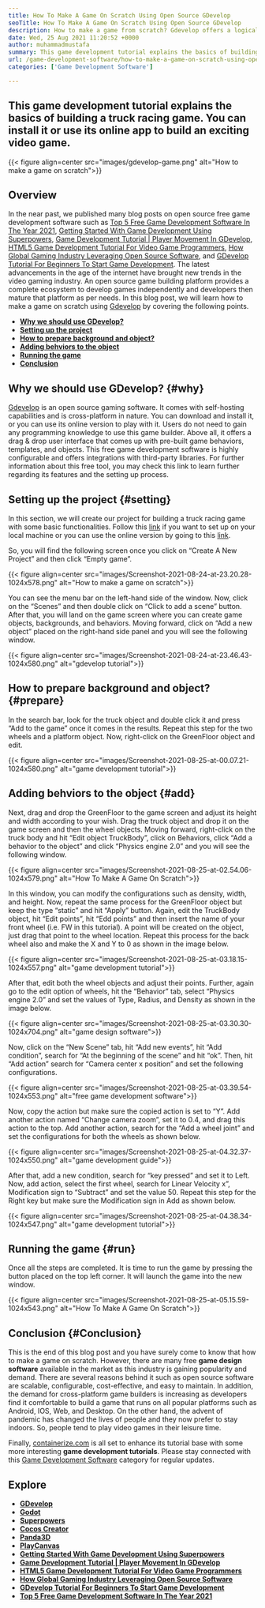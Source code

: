 ```yaml
---
title: How To Make A Game On Scratch Using Open Source GDevelop
seoTitle: How To Make A Game On Scratch Using Open Source GDevelop
description: How to make a game from scratch? Gdevelop offers a logical UI filled with many components and behaviors to build video games for Web, Desktop, IOS, and Android.
date: Wed, 25 Aug 2021 11:20:52 +0000
author: muhammadmustafa
summary: This game development tutorial explains the basics of building a truck racing game. You can install it or use its online app to build an exciting video game.
url: /game-development-software/how-to-make-a-game-on-scratch-using-open-source-gdevelop/
categories: ['Game Development Software']

---
```

## This game development tutorial explains the basics of building a truck racing game. You can install it or use its online app to build an exciting video game.

{{< figure align=center src="images/gdevelop-game.png" alt="How to make a game on scratch">}}  

## **Overview**

In the near past, we published many blog posts on open source free game development software such as [Top 5 Free Game Development Software In The Year 2021][1], [Getting Started With Game Development Using Superpowers][2], [Game Development Tutorial | Player Movement In GDevelop][3], [HTML5 Game Development Tutorial For Video Game Programmers][4], [How Global Gaming Industry Leveraging Open Source Software][5], and [GDevelop Tutorial For Beginners To Start Game Development][6]. The latest advancements in the age of the internet have brought new trends in the video gaming industry. An open source game building platform provides a complete ecosystem to develop games independently and developers then mature that platform as per needs. In this blog post, we will learn how to make a game on scratch using [Gdevelop][7] by covering the following points.

  * **[Why we should use GDevelop?][8]**
  * **[Setting up the project][9]** 
  * **[How to prepare background and object?][10]**
  * **[Adding behviors to the object][11]** 
  * **[Running the game][12]** 
  * **[Conclusion][13]** 

## Why we should use GDevelop? {#why}

[Gdevelop][7] is an open source gaming software. It comes with self-hosting capabilities and is cross-platform in nature. You can download and install it, or you can use its online version to play with it. Users do not need to gain any programming knowledge to use this game builder. Above all, it offers a drag & drop user interface that comes up with pre-built game behaviors, templates, and objects. This free game development software is highly configurable and offers integrations with third-party libraries. For further information about this free tool, you may check this link to learn further regarding its features and the setting up process. 

## Setting up the project {#setting}

In this section, we will create our project for building a truck racing game with some basic functionalities. Follow this [link][6] if you want to set up on your local machine or you can use the online version by going to this [link][14].

So, you will find the following screen once you click on “Create A New Project” and then click “Empty game”.

{{< figure align=center src="images/Screenshot-2021-08-24-at-23.20.28-1024x578.png" alt="How to make a game on scratch">}}  

You can see the menu bar on the left-hand side of the window. Now, click on the “Scenes” and then double click on “Click to add a scene” button. After that, you will land on the game screen where you can create game objects, backgrounds, and behaviors. Moving forward, click on “Add a new object” placed on the right-hand side panel and you will see the following window.

{{< figure align=center src="images/Screenshot-2021-08-24-at-23.46.43-1024x580.png" alt="gdevelop tutorial">}}  

## How to prepare background and object? {#prepare}

In the search bar, look for the truck object and double click it and press “Add to the game” once it comes in the results. Repeat this step for the two wheels and a platform object. Now, right-click on the GreenFloor object and edit.

{{< figure align=center src="images/Screenshot-2021-08-25-at-00.07.21-1024x580.png" alt="game development tutorial">}}  

## Adding behviors to the object {#add}

Next, drag and drop the GreenFloor to the game screen and adjust its height and width according to your wish. Drag the truck object and drop it on the game screen and then the wheel objects. Moving forward, right-click on the truck body and hit “Edit object TruckBody”, click on Behaviors, click “Add a behavior to the object” and click “Physics engine 2.0” and you will see the following window.

{{< figure align=center src="images/Screenshot-2021-08-25-at-02.54.06-1024x579.png" alt="How To Make A Game On Scratch">}}  

In this window, you can modify the configurations such as density, width, and height. Now, repeat the same process for the GreenFloor object but keep the type “static” and hit “Apply” button. Again, edit the TruckBody object, hit “Edit points”, hit “Edd points” and then insert the name of your front wheel (i.e. FW in this tutorial). A point will be created on the object, just drag that point to the wheel location. Repeat this process for the back wheel also and make the X and Y to 0 as shown in the image below. 

{{< figure align=center src="images/Screenshot-2021-08-25-at-03.18.15-1024x557.png" alt="game development tutorial">}}  

After that, edit both the wheel objects and adjust their points. Further, again go to the edit option of wheels, hit the “Behavior” tab, select “Physics engine 2.0” and set the values of Type, Radius, and Density as shown in the image below.

{{< figure align=center src="images/Screenshot-2021-08-25-at-03.30.30-1024x704.png" alt="game design software">}}  

Now, click on the “New Scene” tab, hit “Add new events”, hit “Add condition”, search for “At the beginning of the scene” and hit “ok”. Then, hit “Add action” search for “Camera center x position” and set the following configurations.

{{< figure align=center src="images/Screenshot-2021-08-25-at-03.39.54-1024x553.png" alt="free game development software">}}  

Now, copy the action but make sure the copied action is set to “Y”. Add another action named “Change camera zoom”, set it to 0.4, and drag this action to the top. Add another action, search for the “Add a wheel joint” and set the configurations for both the wheels as shown below.

{{< figure align=center src="images/Screenshot-2021-08-25-at-04.32.37-1024x550.png" alt="game development guide">}}  

After that, add a new condition, search for “key pressed” and set it to Left. Now, add action, select the first wheel, search for Linear Velocity x”, Modification sign to “Subtract” and set the value 50. Repeat this step for the Right key but make sure the Modification sign in Add as shown below.

{{< figure align=center src="images/Screenshot-2021-08-25-at-04.38.34-1024x547.png" alt="game development tutorial">}}  



## Running the game {#run}

Once all the steps are completed. It is time to run the game by pressing the button placed on the top left corner. It will launch the game into the new window.

{{< figure align=center src="images/Screenshot-2021-08-25-at-05.15.59-1024x543.png" alt="How To Make A Game On Scratch">}}  

## Conclusion {#Conclusion}

This is the end of this blog post and you have surely come to know that how to make a game on scratch. However, there are many free **game design software** available in the market as this industry is gaining popularity and demand. There are several reasons behind it such as open source software are scalable, configurable, cost-effective, and easy to maintain. In addition, the demand for cross-platform game builders is increasing as developers find it comfortable to build a game that runs on all popular platforms such as Android, IOS, Web, and Desktop. On the other hand, the advent of pandemic has changed the lives of people and they now prefer to stay indoors. So, people tend to play video games in their leisure time.

Finally, [containerize.com][15] is all set to enhance its tutorial base with some more interesting **game development tutorials**. Please stay connected with this [Game Development Software][16] category for regular updates.

## Explore

  * **[GDevelop][7]**
  * **[Godot][17]**
  * **[Superpowers][18]**
  * **[Cocos Creator][19]**
  * **[Panda3D][20]**
  * **[PlayCanvas][21]**
  * **[Getting Started With Game Development Using Superpowers][2]**
  * **[Game Development Tutorial | Player Movement In GDevelop][3]**
  * **[HTML5 Game Development Tutorial For Video Game Programmers][4]**
  * **[How Global Gaming Industry Leveraging Open Source Software][5]**
  * **[GDevelop Tutorial For Beginners To Start Game Development][6]**
  * [**Top 5 Free Game Development Software In The Year 2021**][1]

 [1]: https://blog.containerize.com/2021/06/30/top-5-free-game-development-software-in-the-year-2021/
 [2]: https://blog.containerize.com/2021/06/04/superpowers-animation-getting-started-with-game-development/
 [3]: https://blog.containerize.com/2021/05/28/game-development-tutorial-player-movement-in-gdevelop/
 [4]: https://blog.containerize.com/2021/05/19/html5-game-development-tutorial-for-video-game-programmers/
 [5]: https://blog.containerize.com/2021/05/07/how-global-gaming-industry-leveraging-open-source-software/
 [6]: https://blog.containerize.com/2021/05/05/gdevelop-tutorial-for-beginners-to-start-game-development/
 [7]: https://products.containerize.com/game-development-software/gdevelop/
 [8]: #why
 [9]: #setting
 [10]: #prepare
 [11]: #add
 [12]: #run
 [13]: #Conclusion
 [14]: https://editor.gdevelop-app.com/
 [15]: https://www.containerize.com/
 [16]: https://products.containerize.com/game-development-software/
 [17]: https://products.containerize.com/game-development-software/godot/
 [18]: https://products.containerize.com/game-development-software/superpowers/
 [19]: https://products.containerize.com/game-development-software/cocos-creator/
 [20]: https://products.containerize.com/game-development-software/panda3d/
 [21]: https://products.containerize.com/game-development-software/playcanvas/